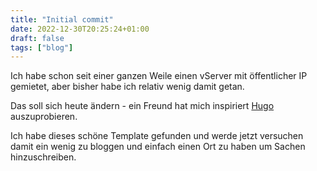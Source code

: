 ```yaml
---
title: "Initial commit"
date: 2022-12-30T20:25:24+01:00
draft: false
tags: ["blog"]
---
```

Ich habe schon seit einer ganzen Weile einen vServer mit öffentlicher IP gemietet, aber bisher habe ich relativ wenig damit getan. 

Das soll sich heute ändern - ein Freund hat mich inspiriert [Hugo](https://gohugo.io) auszuprobieren.

Ich habe dieses schöne Template gefunden und werde jetzt versuchen damit ein wenig zu bloggen und einfach einen Ort zu haben um Sachen hinzuschreiben.

